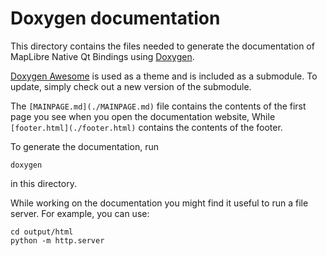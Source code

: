 # Doxygen documentation

This directory contains the files needed to generate the documentation
of MapLibre Native Qt Bindings using [Doxygen](https://www.doxygen.nl).

[Doxygen Awesome](https://jothepro.github.io/doxygen-awesome-css/index.html)
is used as a theme and is included as a submodule.
To update, simply check out a new version of the submodule.

The `[MAINPAGE.md](./MAINPAGE.md)` file contains the contents of the first page
you see when you open the documentation website,
While `[footer.html](./footer.html)` contains the contents of the footer.

To generate the documentation, run

```shell
doxygen
```

in this directory.

While working on the documentation you might find it useful to run a file server.
For example, you can use:

```shell
cd output/html
python -m http.server
```

